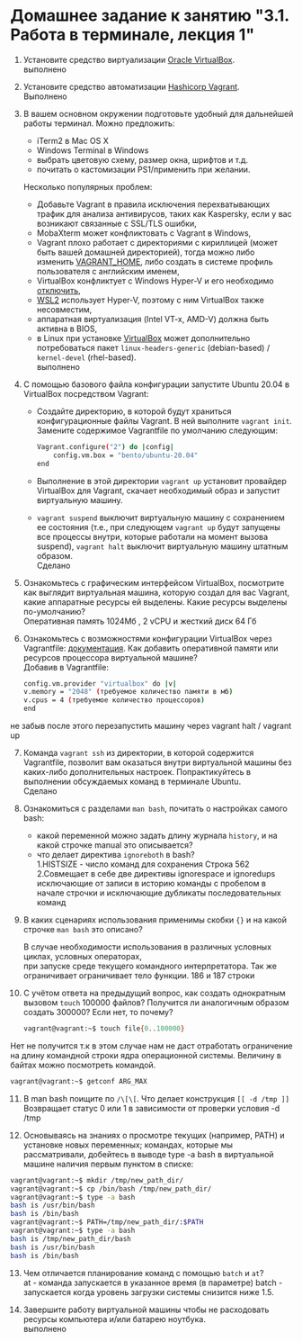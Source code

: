 # Домашнее задание к занятию "3.1. Работа в терминале, лекция 1"

1. Установите средство виртуализации [Oracle VirtualBox](https://www.virtualbox.org/).   
выполнено

2. Установите средство автоматизации [Hashicorp Vagrant](https://www.vagrantup.com/).  
Выполнено
3. В вашем основном окружении подготовьте удобный для дальнейшей работы терминал. Можно предложить:

	* iTerm2 в Mac OS X
	* Windows Terminal в Windows
	* выбрать цветовую схему, размер окна, шрифтов и т.д.
	* почитать о кастомизации PS1/применить при желании.

	Несколько популярных проблем:
    * Добавьте Vagrant в правила исключения перехватывающих трафик для анализа антивирусов, таких как Kaspersky, если у вас возникают связанные с SSL/TLS ошибки,
    * MobaXterm может конфликтовать с Vagrant в Windows,
    * Vagrant плохо работает с директориями с кириллицей (может быть вашей домашней директорией), тогда можно либо изменить [VAGRANT_HOME](https://www.vagrantup.com/docs/other/environmental-variables#vagrant_home), либо создать в системе профиль пользователя с английским именем,
    * VirtualBox конфликтует с Windows Hyper-V и его необходимо [отключить](https://www.vagrantup.com/docs/installation#windows-virtualbox-and-hyper-v),
    * [WSL2](https://docs.microsoft.com/ru-ru/windows/wsl/wsl2-faq#does-wsl-2-use-hyper-v-will-it-be-available-on-windows-10-home) использует Hyper-V, поэтому с ним VirtualBox также несовместим,
    * аппаратная виртуализация (Intel VT-x, AMD-V) должна быть активна в BIOS,
    * в Linux при установке [VirtualBox](https://www.virtualbox.org/wiki/Linux_Downloads) может дополнительно потребоваться пакет `linux-headers-generic` (debian-based) / `kernel-devel` (rhel-based).  
   выполнено
4. С помощью базового файла конфигурации запустите Ubuntu 20.04 в VirtualBox посредством Vagrant:

    * Создайте директорию, в которой будут храниться конфигурационные файлы Vagrant. В ней выполните `vagrant init`. Замените содержимое Vagrantfile по умолчанию следующим:

        ```bash
        Vagrant.configure("2") do |config|
            config.vm.box = "bento/ubuntu-20.04"
        end
        ```

    * Выполнение в этой директории `vagrant up` установит провайдер VirtualBox для Vagrant, скачает необходимый образ и запустит виртуальную машину.
    * `vagrant suspend` выключит виртуальную машину с сохранением ее состояния (т.е., при следующем `vagrant up` будут запущены все процессы внутри, которые работали на момент вызова suspend), `vagrant halt` выключит виртуальную машину штатным образом.  
    Сделано
5. Ознакомьтесь с графическим интерфейсом VirtualBox, посмотрите как выглядит виртуальная машина, которую создал для вас Vagrant, какие аппаратные ресурсы ей выделены. Какие ресурсы выделены по-умолчанию?  
  Оперативная память 1024Мб , 2 vCPU и жесткий диск 64 Гб
6. Ознакомьтесь с возможностями конфигурации VirtualBox через Vagrantfile: [документация](https://www.vagrantup.com/docs/providers/virtualbox/configuration.html). Как добавить оперативной памяти или ресурсов процессора виртуальной машине?    
   Добавив в Vagrantfile:  
   ```bash
   config.vm.provider "virtualbox" do |v|
   v.memory = "2048" (требуемое количество памяти в мб)
   v.cpus = 4 (требуемое количество процессоров)
   end
   ```
не забыв после этого перезапустить машину через vagrant halt / vagrant up  

7. Команда `vagrant ssh` из директории, в которой содержится Vagrantfile, позволит вам оказаться внутри виртуальной машины без каких-либо дополнительных настроек. Попрактикуйтесь в выполнении обсуждаемых команд в терминале Ubuntu.  
   Сделано

8. Ознакомиться с разделами `man bash`, почитать о настройках самого bash:
    * какой переменной можно задать длину журнала `history`, и на какой строчке manual это описывается?
    * что делает директива `ignoreboth` в bash?  
   1.HISTSIZE - число команд для сохранения Строка 562  
   2.Совмещает в себе две директивы ignorespace и ignoredups исключающие от записи  в историю команды с пробелом в начале строчки и исключающие дубликаты последовательных команд 
 
9. В каких сценариях использования применимы скобки `{}` и на какой строчке `man bash` это описано?  

   В случае необходимости использования в различных условных циклах, условных операторах,  
   при запуске среде текущего командного интерпретатора. Так же ограничивает ограничивает тело функции.
   186 и  187 строки
10. С учётом ответа на предыдущий вопрос, как создать однократным вызовом `touch` 100000 файлов? Получится ли аналогичным образом создать 300000? Если нет, то почему?  
    ```bash
    vagrant@vagrant:~$ touch file{0..100000}
    ```
   Нет не получится т.к в этом случае  нам не даст отработать ограничение на длину командной строки ядра операционной системы. 
Величину в байтах можно посмотреть командой.  
   ```bash
  vagrant@vagrant:~$ getconf ARG_MAX
   ```
11. В man bash поищите по `/\[\[`. Что делает конструкция `[[ -d /tmp ]]`  
Возвращает статус 0 или 1 в зависимости от проверки условия -d /tmp

12. Основываясь на знаниях о просмотре текущих (например, PATH) и установке новых переменных; командах, которые мы рассматривали, добейтесь в выводе type -a bash в виртуальной машине наличия первым пунктом в списке:
 ```bash
vagrant@vagrant:~$ mkdir /tmp/new_path_dir/
vagrant@vagrant:~$ cp /bin/bash /tmp/new_path_dir/
vagrant@vagrant:~$ type -a bash
bash is /usr/bin/bash
bash is /bin/bash
vagrant@vagrant:~$ PATH=/tmp/new_path_dir/:$PATH
vagrant@vagrant:~$ type -a bash
bash is /tmp/new_path_dir/bash
bash is /usr/bin/bash
bash is /bin/bash
```
13. Чем отличается планирование команд с помощью `batch` и `at`?  
at - команда запускается в указанное время (в параметре)
batch - запускается когда уровень загрузки системы снизится ниже 1.5.

14. Завершите работу виртуальной машины чтобы не расходовать ресурсы компьютера и/или батарею ноутбука.  
выполнено